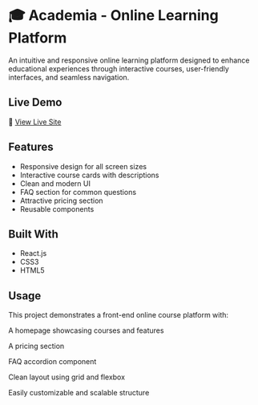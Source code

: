 # 🎓 Academia - Online Learning Platform 

An intuitive and responsive online learning platform designed to enhance educational experiences through interactive courses, user-friendly interfaces, and seamless navigation.

##   Live Demo

🔗 [View Live Site](https://academia-online-learning-platform.vercel.app/)

##   Features

- Responsive design for all screen sizes
- Interactive course cards with descriptions
- Clean and modern UI
- FAQ section for common questions
- Attractive pricing section
- Reusable components

##   Built With

- React.js
- CSS3
- HTML5

##  Usage

This project demonstrates a front-end online course platform with:

A homepage showcasing courses and features

A pricing section

FAQ accordion component

Clean layout using grid and flexbox

Easily customizable and scalable structure
